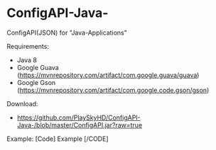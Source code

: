 # ConfigAPI-Java-
ConfigAPI(JSON) for "Java-Applications"

Requirements:
- Java 8
- Google Guava (https://mvnrepository.com/artifact/com.google.guava/guava)
- Google Gson (https://mvnrepository.com/artifact/com.google.code.gson/gson)

Download:
- https://github.com/PlaySkyHD/ConfigAPI-Java-/blob/master/ConfigAPI.jar?raw=true

Example:
[Code]
Example
[/CODE]

